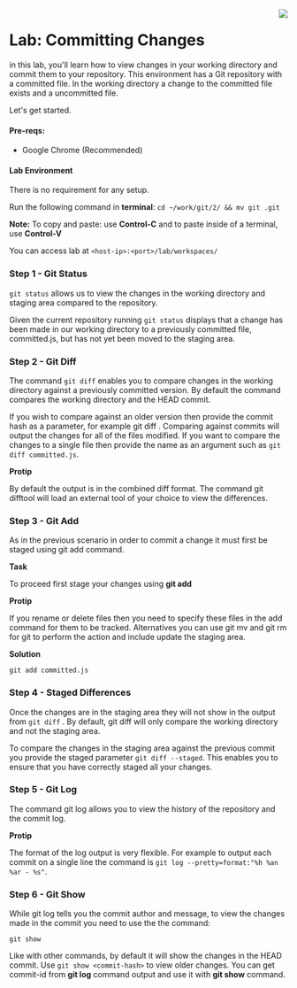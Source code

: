 <img align="right" src="../logo-small.png">

# Lab: Committing Changes

in this lab, you'll learn how to view changes in your working directory and commit them to your repository. This environment has a Git repository with a committed file. In the working directory a change to the committed file exists and a uncommitted file.


Let's get started.

#### Pre-reqs:
- Google Chrome (Recommended)

#### Lab Environment
There is no requirement for any setup.

Run the following command in **terminal**:
`cd ~/work/git/2/ && mv git .git`

**Note:** To copy and paste: use **Control-C** and to paste inside of a terminal, use **Control-V**

You can access lab at `<host-ip>:<port>/lab/workspaces/`

### Step 1 - Git Status
`git status` allows us to view the changes in the working directory and staging area compared to the repository.

Given the current repository running `git status` displays that a change has been made in our working directory to a previously committed file, committed.js, but has not yet been moved to the staging area.

### Step 2 - Git Diff
The command `git diff` enables you to compare changes in the working directory against a previously committed version. By default the command compares the working directory and the HEAD commit.

If you wish to compare against an older version then provide the commit hash as a parameter, for example git diff <commit>. Comparing against commits will output the changes for all of the files modified. If you want to compare the changes to a single file then provide the name as an argument such as `git diff committed.js`.

**Protip**

By default the output is in the combined diff format. The command git difftool will load an external tool of your choice to view the differences.

### Step 3 - Git Add
As in the previous scenario in order to commit a change it must first be staged using git add command.

**Task**

To proceed first stage your changes using **git add**

**Protip**

If you rename or delete files then you need to specify these files in the add command for them to be tracked. Alternatives you can use git mv and git rm for git to perform the action and include update the staging area.

**Solution**

`git add committed.js`

### Step 4 - Staged Differences
Once the changes are in the staging area they will not show in the output from `git diff` . By default, git diff will only compare the working directory and not the staging area.

To compare the changes in the staging area against the previous commit you provide the staged parameter `git diff --staged`. This enables you to ensure that you have correctly staged all your changes.


### Step 5 - Git Log
The command git log allows you to view the history of the repository and the commit log.

**Protip**

The format of the log output is very flexible. For example to output each commit on a single line the command is `git log --pretty=format:"%h %an %ar - %s"`.

### Step 6 - Git Show
While git log tells you the commit author and message, to view the changes made in the commit you need to use the the command:

`git show`

Like with other commands, by default it will show the changes in the HEAD commit. Use `git show <commit-hash>` to view older changes. You can get commit-id from **git log** command output and use it with **git show** command.
